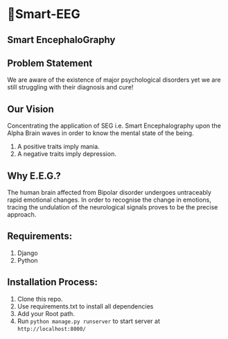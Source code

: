 # 🧠Smart-EEG

## Smart EncephaloGraphy

## Problem Statement

We are aware of the existence of major psychological disorders yet we are still struggling with their diagnosis and cure!

## Our Vision

 Concentrating the application of SEG i.e. Smart Encephalography upon the Alpha Brain waves in order to know the mental state of the being.
1. A positive traits imply mania.
2. A negative traits imply depression.

## Why E.E.G.?

The human brain affected from Bipolar disorder undergoes untraceably rapid emotional changes. In order to recognise the change in emotions, tracing the undulation of the neurological signals proves to be the precise approach.

## Requirements:

1. Django
2. Python

## Installation Process:

1. Clone this repo.
2. Use requirements.txt to install all dependencies
3. Add your Root path.
4. Run `python manage.py runserver` to start server at `http://localhost:8000/`
